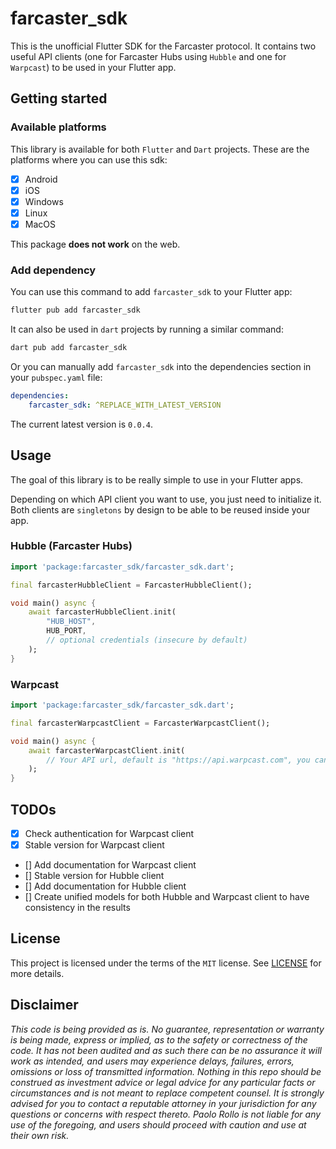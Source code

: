 # farcaster_sdk

This is the unofficial Flutter SDK for the Farcaster protocol. It contains two useful API clients (one for Farcaster Hubs using `Hubble` and one for `Warpcast`) to be used in your Flutter app.

## Getting started

### Available platforms

This library is available for both `Flutter` and `Dart` projects. These are the platforms where you can use this sdk:
- [x] Android
- [x] iOS
- [x] Windows
- [x] Linux
- [x] MacOS

This package **does not work** on the web.

### Add dependency

You can use this command to add `farcaster_sdk` to your Flutter app:

```bash
flutter pub add farcaster_sdk
```

It can also be used in `dart` projects by running a similar command:

```bash
dart pub add farcaster_sdk
```

Or you can manually add `farcaster_sdk` into the dependencies section in your `pubspec.yaml` file:

```yaml
dependencies:
    farcaster_sdk: ^REPLACE_WITH_LATEST_VERSION
```

The current latest version is `0.0.4`.

## Usage

The goal of this library is to be really simple to use in your Flutter apps. 

Depending on which API client you want to use, you just need to initialize it. Both clients are `singletons` by design to be able to be reused inside your app.

### Hubble (Farcaster Hubs)

```dart
import 'package:farcaster_sdk/farcaster_sdk.dart';

final farcasterHubbleClient = FarcasterHubbleClient();

void main() async {
    await farcasterHubbleClient.init(
        "HUB_HOST",
        HUB_PORT,
        // optional credentials (insecure by default)
    );
}
```

### Warpcast

```dart
import 'package:farcaster_sdk/farcaster_sdk.dart';

final farcasterWarpcastClient = FarcasterWarpcastClient();

void main() async {
    await farcasterWarpcastClient.init(
        // Your API url, default is "https://api.warpcast.com", you can leave this blank.
    );
}
```

## TODOs

- [x] Check authentication for Warpcast client
- [x] Stable version for Warpcast client
- [] Add documentation for Warpcast client
- [] Stable version for Hubble client
- [] Add documentation for Hubble client
- [] Create unified models for both Hubble and Warpcast client to have consistency in the results

## License

This project is licensed under the terms of the `MIT` license. See [LICENSE](/LICENSE) for more details.

## Disclaimer

_This code is being provided as is. No guarantee, representation or warranty is being made, express or implied, as to the safety or correctness of the code. It has not been audited and as such there can be no assurance it will work as intended, and users may experience delays, failures, errors, omissions or loss of transmitted information. Nothing in this repo should be construed as investment advice or legal advice for any particular facts or circumstances and is not meant to replace competent counsel. It is strongly advised for you to contact a reputable attorney in your jurisdiction for any questions or concerns with respect thereto. Paolo Rollo is not liable for any use of the foregoing, and users should proceed with caution and use at their own risk._
